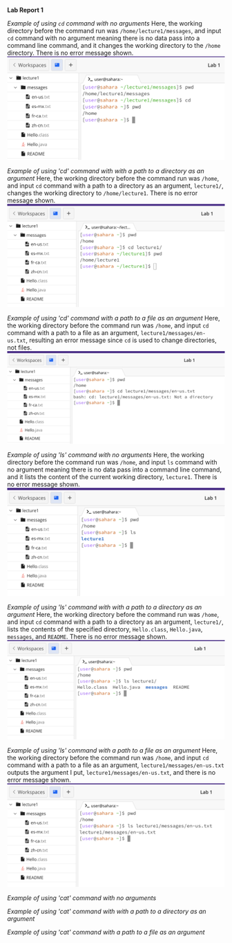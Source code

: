 **Lab Report 1**

*Example of using `cd` command with no arguments*
Here, the working directory before the command run was `/home/lecture1/messages`, and input `cd` command with no argument meaning there is no data pass into a command line command, and it changes the working directory to the `/home` directory. There is no error message shown.
![Image](cd_no_args.png)

*Example of using 'cd' command with with a path to a directory as an argument*
Here, the working directory before the command run was `/home`, and input `cd` command with a path to a directory as an argument, `lecture1/`,  changes the working directory to `/home/lecture1`. There is no error message shown.
![Image](cd_path_to_directory.png)

*Example of using 'cd' command with a path to a file as an argument*
Here, the working directory before the command run was `/home`, and input `cd` command with a path to a file as an argument, `lecture1/messages/en-us.txt`, resulting an error message since `cd` is used to change directories, not files.
![Image](cd_path_to_file.png)

*Example of using 'ls' command with no arguments*
Here, the working directory before the command run was `/home`, and input `ls` command with no argument meaning there is no data pass into a command line command, and it lists the content of the current working directory, `lecture1`. There is no error message shown.
![Image](ls_no_args.png)

*Example of using 'ls' command with with a path to a directory as an argument*
Here, the working directory before the command run was `/home`, and input `cd` command with a path to a directory as an argument, `lecture1/`,  lists the contents of the specified directory, `Hello.class`, `Hello.java`, `messages`, and `README`. There is no error message shown.
![Image](ls_directory.png)

*Example of using 'ls' command with a path to a file as an argument*
Here, the working directory before the command run was `/home`, and input `cd` command with a path to a file as an argument, `lecture1/messages/en-us.txt` outputs the argument I put, `lecture1/messages/en-us.txt`, and there is no error message shown.
![Image](ls_fire.png)

*Example of using 'cat' command with no arguments*

*Example of using 'cat' command with with a path to a directory as an argument*

*Example of using 'cat' command with a path to a file as an argument*
